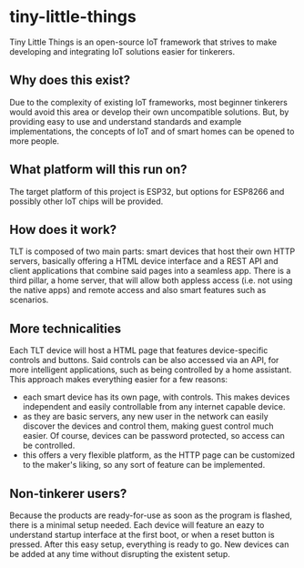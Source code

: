 # tiny-little-things
Tiny Little Things is an open-source IoT framework that strives to make developing and integrating IoT solutions easier for tinkerers.

## Why does this exist?
Due to the complexity of existing IoT frameworks, most beginner tinkerers would avoid this area or develop their own uncompatible solutions. But, by providing easy to use and understand standards and example implementations, the concepts of IoT and of smart homes can be opened to more people.

## What platform will this run on?
The target platform of this project is ESP32, but options for ESP8266 and possibly other IoT chips will be provided.

## How does it work?
TLT is composed of two main parts: smart devices that host their own HTTP servers, basically offering a HTML device interface and a REST API and client applications that combine said pages into a seamless app. There is a third pillar, a home server, that will allow both appless access (i.e. not using the native apps) and remote access and also smart features such as scenarios.

## More technicalities
Each TLT device will host a HTML page that features device-specific controls and buttons. Said controls can be also accessed via an API, for more intelligent applications, such as being controlled by a home assistant.
This approach makes everything easier for a few reasons:
* each smart device has its own page, with controls. This makes devices independent and easily controllable from any internet capable device.
* as they are basic servers, any new user in the network can easily discover the devices and control them, making guest control much easier. Of course, devices can be password protected, so access can be controlled.
* this offers a very flexible platform, as the HTTP page can be customized to the maker's liking, so any sort of feature can be implemented.

## Non-tinkerer users?
Because the products are ready-for-use as soon as the program is flashed, there is a minimal setup needed. Each device will feature an eazy to understand startup interface at the first boot, or when a reset button is pressed. After this easy setup, everything is ready to go. New devices can be added at any time without disrupting the existent setup.
